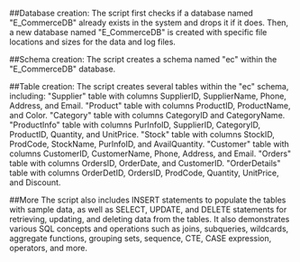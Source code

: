 ##Database creation:
The script first checks if a database named "E_CommerceDB" already exists in the system and drops it if it does.
Then, a new database named "E_CommerceDB" is created with specific file locations and sizes for the data and log files.

##Schema creation:
The script creates a schema named "ec" within the "E_CommerceDB" database.

##Table creation:
The script creates several tables within the "ec" schema, including:
"Supplier" table with columns SupplierID, SupplierName, Phone, Address, and Email.
"Product" table with columns ProductID, ProductName, and Color.
"Category" table with columns CategoryID and CategoryName.
"ProductInfo" table with columns PurInfoID, SupplierID, CategoryID, ProductID, Quantity, and UnitPrice.
"Stock" table with columns StockID, ProdCode, StockName, PurInfoID, and AvailQuantity.
"Customer" table with columns CustomerID, CustomerName, Phone, Address, and Email.
"Orders" table with columns OrdersID, OrderDate, and CustomerID.
"OrderDetails" table with columns OrderDetID, OrdersID, ProdCode, Quantity, UnitPrice, and Discount.

##More
The script also includes INSERT statements to populate the tables with sample data, as well as SELECT, UPDATE, and DELETE statements for retrieving, updating, and deleting data from the tables. It also demonstrates various SQL concepts and operations such as joins, subqueries, wildcards, aggregate functions, grouping sets, sequence, CTE, CASE expression, operators, and more.
